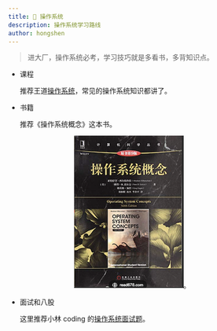 ```yaml
---
title: 🔶 操作系统
description: 操作系统学习路线
author: hongshen
---
```


> 进大厂，操作系统必考，学习技巧就是多看书，多背知识点。

- 课程

  推荐王道[操作系统](https://www.bilibili.com/video/BV1YE411D7nH/?spm_id_from=333.337.search-card.all.click&vd_source=04683f9ad448ee89bbe44be5d8abd459)，常见的操作系统知识都讲了。

- 书籍

  推荐《操作系统概念》这本书。

<div align="center">

![计算机网络自顶向下](../../../../assets/operating_system_concepts.png)。

</div>

- 面试和八股

  这里推荐小林 coding 的[操作系统面试题](https://xiaolincoding.com/os/)。



